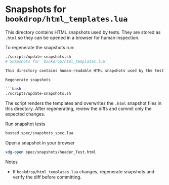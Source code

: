 # Snapshots for `bookdrop/html_templates.lua`

This directory contains HTML snapshots used by tests. They are stored as `.html` so they can be opened in a browser for human inspection.

To regenerate the snapshots run:

```bash
./scripts/update-snapshots.sh
# Snapshots for `bookdrop/html_templates.lua`

This directory contains human-readable HTML snapshots used by the test suite. Snapshots are stored as `.html` so you can open them in a browser for easy inspection.

Regenerate snapshots

```bash
./scripts/update-snapshots.sh
```

The script renders the templates and overwrites the `.html` snapshot files in this directory. After regenerating, review the diffs and commit only the expected changes.

Run snapshot tests

```bash
busted spec/snapshots_spec.lua
```

Open a snapshot in your browser

```bash
xdg-open spec/snapshots/header_Test.html
```

Notes

- If `bookdrop/html_templates.lua` changes, regenerate snapshots and verify the diff before committing.
